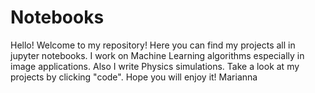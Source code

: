 # Notebooks
Hello! Welcome to my repository! Here you can find my projects all in jupyter notebooks.
I work on Machine Learning algorithms especially in image applications. Also I write Physics simulations.
Take a look at my projects by clicking "code".
Hope you will enjoy it!
Marianna

